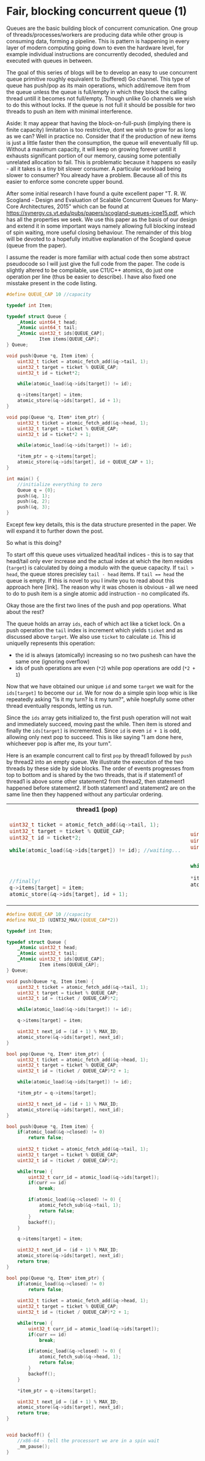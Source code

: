 # Fair, blocking concurrent queue (1)

Queues are the basic building block of concurrent comunication. One group of threads/processes/workers are producing data while other group is consuming data, forming a pipeline. This is pattern is happening in every layer of modern computing going down to even the hardware level, for example individual instructions are concurrently decoded, sheduled and executed with queues in between. 

The goal of this series of blogs will be to develop an easy to use concurrent queue primitive roughly equivalent to (buffered) Go channel. This type of queue has push/pop as its main operations, which add/remove item from the queue unless the queue is full/empty in which they block the calling thread untill it becomes not full/empty. Though unlike Go channels we wish to do this without locks. If the queue is not full it should be possible for two threads to push an item with minimal interference. 

Aside:
It may appear that having the block-on-full-push (implying there is finite capacity) limitation is too restrictive, dont we wish to grow for as long as we can? Well in practice no. Consider that if the production of new items is just a little faster then the consumption, the queue will eneventually fill up. Without a maximum capacity, it will keep on growing forever untill it exhausts significant portion of our memory, causing some potentially unrelated allocation to fail. This is problematic because it happens so easily - all it takes is a tiny bit slower consumer. A particular workload being slower to consumer? You already have a problem. Because all of this its easier to enforce some concrete upper bound. 

After some initial research I have found a quite excellent paper "T. R. W. Scogland - Design and Evaluation of Scalable Concurrent Queues for Many-Core Architectures, 2015" which can be found at https://synergy.cs.vt.edu/pubs/papers/scogland-queues-icpe15.pdf, which has all the properties we seek. We use this paper as the basis of our design and extend it in some important ways namely allowing full blocking instead of spin waiting, more useful closing behaviour. The remainder of this blog will be devoted to a hopefully intuitive explanation of the Scogland queue (queue from the paper).

I assume the reader is more familiar with actual code then some abstract pseudocode so I will just give the full code from the paper. The code is slightly altered to be compilable, use C11/C++ atomics, do just one operation per line (thus be easier to describe). I have also fixed one misstake present in the code listing. 

```C
#define QUEUE_CAP 10 //capacity

typedef int Item; 

typedef struct Queue {
    _Atomic uint64_t head;
    _Atomic uint64_t tail;
    _Atomic uint32_t ids[QUEUE_CAP];
            Item items[QUEUE_CAP];
} Queue;

void push(Queue *q, Item item) {
    uint32_t ticket = atomic_fetch_add(&q->tail, 1);
    uint32_t target = ticket % QUEUE_CAP;
    uint32_t id = ticket*2;

    while(atomic_load(&q->ids[target]) != id);

    q->items[target] = item;
    atomic_store(&q->ids[target], id + 1);
}

void pop(Queue *q, Item* item_ptr) {
    uint32_t ticket = atomic_fetch_add(&q->head, 1);
    uint32_t target = ticket % QUEUE_CAP;
    uint32_t id = ticket*2 + 1;

    while(atomic_load(&q->ids[target]) != id);

    *item_ptr = q->items[target];
    atomic_store(&q->ids[target], id + QUEUE_CAP + 1);
}

int main() {
    //initialize everything to zero
    Queue q = {0};
    push(&q, 1);
    push(&q, 2);
    push(&q, 3);
}
```

Except few key details, this is the data structure presented in the paper. We will expand it to further down the post. 

So what is this doing? 

To start off this queue uses virtualized head/tail indices - this is to say that head/tail only ever increase and the actual index at which the item resides (`target`) is calculated by doing a modulo with the queue capacity. If `tail > head`, the queue stores precisley `tail - head` items. If `tail == head` the queue is empty. If this is novel to you I invite you to read about this approach here [link]. The reason why it was chosen is obvious - all we need to do to push item is a single atomic add instruction - no complicated ifs.

Okay those are the first two lines of the push and pop operations. What about the rest?

The queue holds an array `ids`, each of which act like a ticket lock. On a push operation the `tail` index is increment which yields `ticket` and as discussed above `target`. We also use `ticket` to calculate `id`. This id uniquelly represents this operation: 
- the id is always (atomically) increasing so no two pushesh can have the same one (ignoring overflow) 
- ids of push operations are even (`*2`) while pop operations are odd (`*2 + 1`)

Now that we have obtained our unique `id` and some `target` we wait for the `ids[target]` to become our `id`. We for now do a simple spin loop whic is like repeatedly asking "Is it my turn? Is it my turn?", while hoepfully some other thread eventually responds, letting us run.

Since the `ids` array gets initialized to, the first push operation will not wait and immediately succeed, moving past the while. Then item is stored and finally 
the `ids[target]` is incremented. Since `id` is even `id + 1` is odd, allowing only next pop to succeed. This is like saying "I am done here, whicheever pop is after me, its your turn".

Here is an example concurrent call to first `pop` by thread1 followed by `push` by thread2 into an empty queue. We illustrate the execution of the two threads by these side by side blocks. The order of events progresses from top to bottom and is shared by the two threads, that is if statement1 of thread1 is above some other statement2 from thread2, then statement1 happened before statement2. If both statement1 and statement2 are on the same line then they happened without any particular ordering.

<table>
<tr>
<th>thread1 (pop)</th>
<th>thread2 (push)</th>
</tr>
<tr>
<td>
  
```C
uint32_t ticket = atomic_fetch_add(&q->tail, 1);
uint32_t target = ticket % QUEUE_CAP;
uint32_t id = ticket*2;

while(atomic_load(&q->ids[target]) != id); //waiting... 




//finally!
q->items[target] = item;
atomic_store(&q->ids[target], id + 1);
```
  
</td>
<td>

```C
uint32_t ticket = atomic_fetch_add(&q->head, 1);
uint32_t target = ticket % QUEUE_CAP;
uint32_t id = ticket*2 + 1;


while(atomic_load(&q->ids[target]) != id); 

*item_ptr = q->items[target];
atomic_store(&q->ids[target], id + QUEUE_CAP + 1);
```

</td>
</tr>
</table>



 


```C
#define QUEUE_CAP 10 //capacity
#define MAX_ID (UINT32_MAX/(QUEUE_CAP*2))

typedef int Item; 

typedef struct Queue {
    _Atomic uint32_t head;
    _Atomic uint32_t tail;
    _Atomic uint32_t ids[QUEUE_CAP];
            Item items[QUEUE_CAP];
} Queue;

void push(Queue *q, Item item) {
    uint32_t ticket = atomic_fetch_add(&q->tail, 1);
    uint32_t target = ticket % QUEUE_CAP;
    uint32_t id = (ticket / QUEUE_CAP)*2;

    while(atomic_load(&q->ids[target]) != id);

    q->items[target] = item;

    uint32_t next_id = (id + 1) % MAX_ID;
    atomic_store(&q->ids[target], next_id);
}

bool pop(Queue *q, Item* item_ptr) {
    uint32_t ticket = atomic_fetch_add(&q->head, 1);
    uint32_t target = ticket % QUEUE_CAP;
    uint32_t id = (ticket / QUEUE_CAP)*2 + 1;

    while(atomic_load(&q->ids[target]) != id);

    *item_ptr = q->items[target];

    uint32_t next_id = (id + 1) % MAX_ID;
    atomic_store(&q->ids[target], next_id);
}

bool push(Queue *q, Item item) {
    if(atomic_load(&q->closed) != 0)
        return false;
    
    uint32_t ticket = atomic_fetch_add(&q->tail, 1);
    uint32_t target = ticket % QUEUE_CAP;
    uint32_t id = (ticket / QUEUE_CAP)*2;

    while(true) { 
        uint32_t curr_id = atomic_load(&q->ids[target]);
        if(curr == id)
            break;

        if(atomic_load(&q->closed) != 0) {
            atomic_fetch_sub(&q->tail, 1);
            return false; 
        }
        backoff(); 
    }

    q->items[target] = item;

    uint32_t next_id = (id + 1) % MAX_ID;
    atomic_store(&q->ids[target], next_id);
    return true;
}

bool pop(Queue *q, Item* item_ptr) {
    if(atomic_load(&q->closed) != 0)
        return false;
    
    uint32_t ticket = atomic_fetch_add(&q->head, 1);
    uint32_t target = ticket % QUEUE_CAP;
    uint32_t id = (ticket / QUEUE_CAP)*2 + 1;

    while(true) { 
        uint32_t curr_id = atomic_load(&q->ids[target]);
        if(curr == id)
            break;

        if(atomic_load(&q->closed) != 0) {
            atomic_fetch_sub(&q->head, 1);
            return false; 
        }
        backoff(); 
    }

    *item_ptr = q->items[target];

    uint32_t next_id = (id + 1) % MAX_ID;
    atomic_store(&q->ids[target], next_id);
    return true;
}


void backoff() {
    //x86-64 - tell the processort we are in a spin wait
    _mm_pause();
}

```